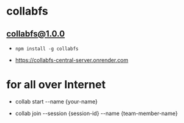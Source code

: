 # collabfs

## collabfs@1.0.0

- `npm install -g collabfs`

- https://collabfs-central-server.onrender.com

# for all over Internet

- collab start --name {your-name}

- collab join --session {session-id} --name {team-member-name}
